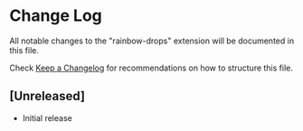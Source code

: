 # Change Log
All notable changes to the "rainbow-drops" extension will be documented in this file.

Check [Keep a Changelog](http://keepachangelog.com/) for recommendations on how to structure this file.

## [Unreleased]
- Initial release
